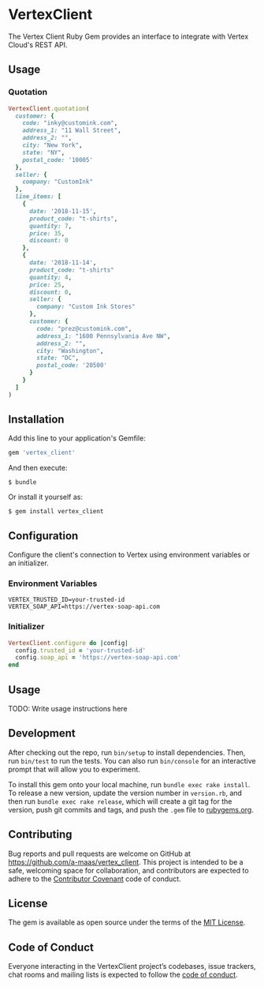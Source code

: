 # VertexClient

The Vertex Client Ruby Gem provides an interface to integrate with Vertex Cloud's REST API.

## Usage

### Quotation

```ruby
VertexClient.quotation(
  customer: {
    code: "inky@customink.com",
    address_1: "11 Wall Street",
    address_2: "",
    city: "New York",
    state: "NY",
    postal_code: '10005'
  },
  seller: {
    company: "CustomInk"
  },
  line_items: [
    {
      date: '2018-11-15',
      product_code: "t-shirts",
      quantity: 7,
      price: 35,
      discount: 0
    },
    {
      date: '2018-11-14',
      product_code: "t-shirts"
      quantity: 4,
      price: 25,
      discount: 0,
      seller: {
        company: "Custom Ink Stores"
      },
      customer: {
        code: "prez@customink.com",
        address_1: "1600 Pennsylvania Ave NW",
        address_2: "",
        city: "Washington",
        state: "DC",
        postal_code: '20500'
      }
    }
  ]
)
```

## Installation

Add this line to your application's Gemfile:

```ruby
gem 'vertex_client'
```

And then execute:

    $ bundle

Or install it yourself as:

    $ gem install vertex_client

## Configuration

Configure the client's connection to Vertex using environment variables or an initializer.

### Environment Variables

```
VERTEX_TRUSTED_ID=your-trusted-id
VERTEX_SOAP_API=https://vertex-soap-api.com
```
### Initializer

```ruby
VertexClient.configure do |config|
  config.trusted_id = 'your-trusted-id'
  config.soap_api = 'https://vertex-soap-api.com'
end
```

## Usage

TODO: Write usage instructions here

## Development

After checking out the repo, run `bin/setup` to install dependencies. Then, run `bin/test` to run the tests. You can also run `bin/console` for an interactive prompt that will allow you to experiment.

To install this gem onto your local machine, run `bundle exec rake install`. To release a new version, update the version number in `version.rb`, and then run `bundle exec rake release`, which will create a git tag for the version, push git commits and tags, and push the `.gem` file to [rubygems.org](https://rubygems.org).

## Contributing

Bug reports and pull requests are welcome on GitHub at https://github.com/a-maas/vertex_client. This project is intended to be a safe, welcoming space for collaboration, and contributors are expected to adhere to the [Contributor Covenant](http://contributor-covenant.org) code of conduct.

## License

The gem is available as open source under the terms of the [MIT License](https://opensource.org/licenses/MIT).

## Code of Conduct

Everyone interacting in the VertexClient project’s codebases, issue trackers, chat rooms and mailing lists is expected to follow the [code of conduct](https://github.com/a-maas/vertex_client/blob/master/CODE_OF_CONDUCT.md).
